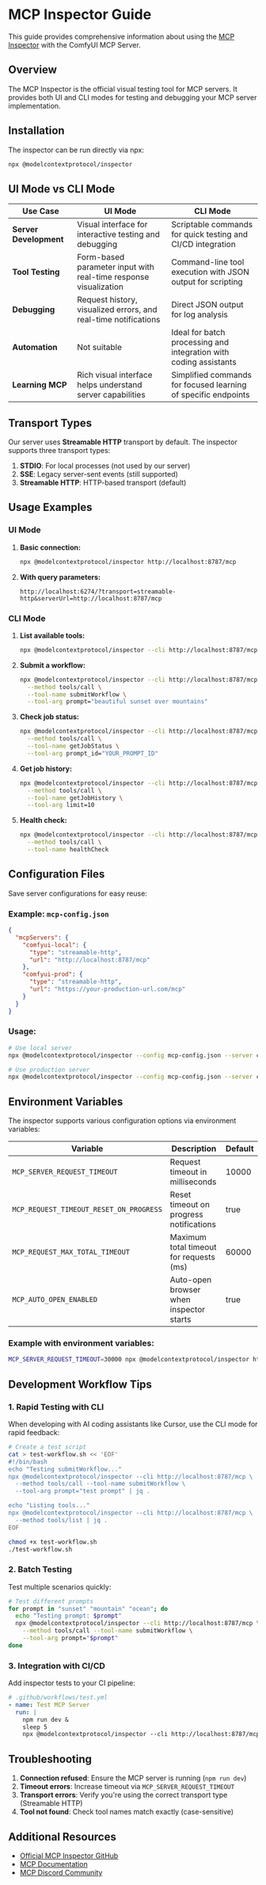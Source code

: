 # MCP Inspector Guide

This guide provides comprehensive information about using the [MCP Inspector](https://github.com/modelcontextprotocol/inspector) with the ComfyUI MCP Server.

## Overview

The MCP Inspector is the official visual testing tool for MCP servers. It provides both UI and CLI modes for testing and debugging your MCP server implementation.

## Installation

The inspector can be run directly via npx:
```bash
npx @modelcontextprotocol/inspector
```

## UI Mode vs CLI Mode

| Use Case | UI Mode | CLI Mode |
|----------|---------|----------|
| **Server Development** | Visual interface for interactive testing and debugging | Scriptable commands for quick testing and CI/CD integration |
| **Tool Testing** | Form-based parameter input with real-time response visualization | Command-line tool execution with JSON output for scripting |
| **Debugging** | Request history, visualized errors, and real-time notifications | Direct JSON output for log analysis |
| **Automation** | Not suitable | Ideal for batch processing and integration with coding assistants |
| **Learning MCP** | Rich visual interface helps understand server capabilities | Simplified commands for focused learning of specific endpoints |

## Transport Types

Our server uses **Streamable HTTP** transport by default. The inspector supports three transport types:

1. **STDIO**: For local processes (not used by our server)
2. **SSE**: Legacy server-sent events (still supported)
3. **Streamable HTTP**: HTTP-based transport (default)

## Usage Examples

### UI Mode

1. **Basic connection:**
   ```bash
   npx @modelcontextprotocol/inspector http://localhost:8787/mcp
   ```

2. **With query parameters:**
   ```
   http://localhost:6274/?transport=streamable-http&serverUrl=http://localhost:8787/mcp
   ```

### CLI Mode

1. **List available tools:**
   ```bash
   npx @modelcontextprotocol/inspector --cli http://localhost:8787/mcp --method tools/list
   ```

2. **Submit a workflow:**
   ```bash
   npx @modelcontextprotocol/inspector --cli http://localhost:8787/mcp \
     --method tools/call \
     --tool-name submitWorkflow \
     --tool-arg prompt="beautiful sunset over mountains"
   ```

3. **Check job status:**
   ```bash
   npx @modelcontextprotocol/inspector --cli http://localhost:8787/mcp \
     --method tools/call \
     --tool-name getJobStatus \
     --tool-arg prompt_id="YOUR_PROMPT_ID"
   ```

4. **Get job history:**
   ```bash
   npx @modelcontextprotocol/inspector --cli http://localhost:8787/mcp \
     --method tools/call \
     --tool-name getJobHistory \
     --tool-arg limit=10
   ```

5. **Health check:**
   ```bash
   npx @modelcontextprotocol/inspector --cli http://localhost:8787/mcp \
     --method tools/call \
     --tool-name healthCheck
   ```

## Configuration Files

Save server configurations for easy reuse:

### Example: `mcp-config.json`
```json
{
  "mcpServers": {
    "comfyui-local": {
      "type": "streamable-http",
      "url": "http://localhost:8787/mcp"
    },
    "comfyui-prod": {
      "type": "streamable-http",
      "url": "https://your-production-url.com/mcp"
    }
  }
}
```

### Usage:
```bash
# Use local server
npx @modelcontextprotocol/inspector --config mcp-config.json --server comfyui-local

# Use production server
npx @modelcontextprotocol/inspector --config mcp-config.json --server comfyui-prod
```

## Environment Variables

The inspector supports various configuration options via environment variables:

| Variable | Description | Default |
|----------|-------------|---------|
| `MCP_SERVER_REQUEST_TIMEOUT` | Request timeout in milliseconds | 10000 |
| `MCP_REQUEST_TIMEOUT_RESET_ON_PROGRESS` | Reset timeout on progress notifications | true |
| `MCP_REQUEST_MAX_TOTAL_TIMEOUT` | Maximum total timeout for requests (ms) | 60000 |
| `MCP_AUTO_OPEN_ENABLED` | Auto-open browser when inspector starts | true |

### Example with environment variables:
```bash
MCP_SERVER_REQUEST_TIMEOUT=30000 npx @modelcontextprotocol/inspector http://localhost:8787/mcp
```

## Development Workflow Tips

### 1. Rapid Testing with CLI
When developing with AI coding assistants like Cursor, use the CLI mode for rapid feedback:

```bash
# Create a test script
cat > test-workflow.sh << 'EOF'
#!/bin/bash
echo "Testing submitWorkflow..."
npx @modelcontextprotocol/inspector --cli http://localhost:8787/mcp \
  --method tools/call --tool-name submitWorkflow \
  --tool-arg prompt="test prompt" | jq .

echo "Listing tools..."
npx @modelcontextprotocol/inspector --cli http://localhost:8787/mcp \
  --method tools/list | jq .
EOF

chmod +x test-workflow.sh
./test-workflow.sh
```

### 2. Batch Testing
Test multiple scenarios quickly:

```bash
# Test different prompts
for prompt in "sunset" "mountain" "ocean"; do
  echo "Testing prompt: $prompt"
  npx @modelcontextprotocol/inspector --cli http://localhost:8787/mcp \
    --method tools/call --tool-name submitWorkflow \
    --tool-arg prompt="$prompt"
done
```

### 3. Integration with CI/CD
Add inspector tests to your CI pipeline:

```yaml
# .github/workflows/test.yml
- name: Test MCP Server
  run: |
    npm run dev &
    sleep 5
    npx @modelcontextprotocol/inspector --cli http://localhost:8787/mcp --method tools/list
```

## Troubleshooting

1. **Connection refused**: Ensure the MCP server is running (`npm run dev`)
2. **Timeout errors**: Increase timeout via `MCP_SERVER_REQUEST_TIMEOUT`
3. **Transport errors**: Verify you're using the correct transport type (Streamable HTTP)
4. **Tool not found**: Check tool names match exactly (case-sensitive)

## Additional Resources

- [Official MCP Inspector GitHub](https://github.com/modelcontextprotocol/inspector)
- [MCP Documentation](https://modelcontextprotocol.io/)
- [MCP Discord Community](https://discord.gg/mcp)
